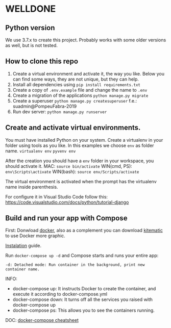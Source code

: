 # WELLDONE

## Python version
We use 3.7.x to create this project. Probably works with some older versions as well, but is not tested.

## How to clone this repo

1. Create a virtual environment and activate it, the way you like. Below you can find some ways, they are not unique, but they can help.
2. Install all dependencies using ```pip install requirements.txt```
3. Create a copy of ```.env.example``` file and change the name to ```.env```
4. Create a migration of the applications ```python manage.py migrate```
5. Create a superuser ```python manage.py createsuperuser``` f.e.: suadmin@PompeuFabra-2019
6. Run dev server: `python manage.py runserver`


## Create and activate virtual environments. 
You must have installed Python on your system. Create a virtualenv in your folder using tools as you like. In this examples we choose ```env``` as folder name.
```virtualenv env```
```pyvenv env```

After the creation you should have a ```env``` folder in your workspace, you should activate it.
MAC: ```source bin/activate```
WIN(cmd, PS): ```env\Scripts\activate```
WIN(bash): ```source env/Scripts/activate```

The virtual environment is activated when the prompt has the virtualenv name inside parenthesis.

For configure it in Visual Studio Code follow this: https://code.visualstudio.com/docs/python/tutorial-django


## Build and run your app with Compose

First: Donwload [docker]('https://www.docker.com/products/docker-desktop'), also as a complement you can download [kitematic]('https://kitematic.com/') to use Docker more graphic.

[Instalation]('https://docs.docker.com/compose/install/#install-compose') guide.


Run `docker-compose up -d` and Compose starts and runs your entire app:

`-d: Detached mode: Run container in the background, print new container name.`

INFO:
 - docker-compose up: It instructs Docker to create the container, and execute it according to docker-compose.yml
 - docker-compose down: It turns off all the services you raised with docker-compose up
 - docker-compose ps: This allows you to see the containers running.

DOC: [docker-compose cheatsheet]('https://devhints.io/docker-compose')


